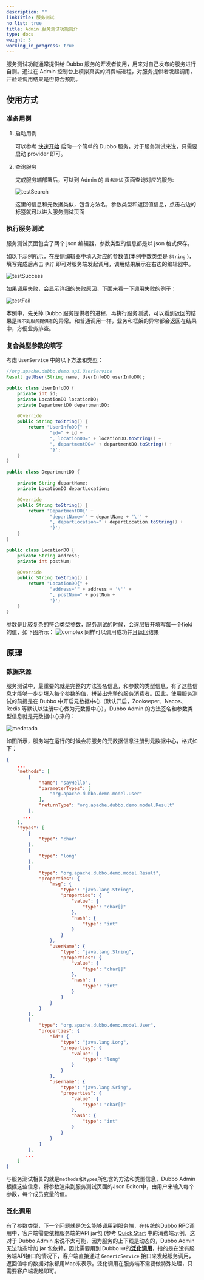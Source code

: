 ```yaml
---
description: ""
linkTitle: 服务测试
no_list: true
title: Admin 服务测试功能简介
type: docs
weight: 3
working_in_progress: true
---
```


服务测试功能通常提供给 Dubbo 服务的开发者使用，用来对自己发布的服务进行自测。通过在 Admin 控制台上模拟真实的消费端进程，对服务提供者发起调用，并验证调用结果是否符合预期。

## 使用方式

### 准备用例
1. 启动用例

    可以参考 [快速开始](../../../quickstart/java/) 启动一个简单的 Dubbo 服务，对于服务测试来说，只需要启动 provider 即可。

2. 查询服务

    完成服务端部署后，可以到 Admin 的 `服务测试` 页面查询对应的服务:

    ![testSearch](/imgs/blog/admin/testSearch.jpg)

    这里的信息和元数据类似，包含方法名，参数类型和返回值信息，点击右边的标签就可以进入服务测试页面

### 执行服务测试

服务测试页面包含了两个 json 编辑器，参数类型的信息都是以 json 格式保存。

如以下示例所示，在左侧编辑器中填入对应的参数值(本例中数类型是 `String` )，填写完成后点击 `执行` 即可对服务端发起调用，调用结果展示在右边的编辑器中。

![testSuccess](/imgs/blog/admin/testSuccess.jpg)

如果调用失败，会显示详细的失败原因，下面来看一下调用失败的例子：

![testFail](/imgs/blog/admin/testFail.jpg)

本例中，先关掉 Dubbo 服务提供者的进程，再执行服务测试，可以看到返回的结果是`找不到服务提供者`的异常。和普通调用一样，业务和框架的异常都会返回在结果中，方便业务排查。

### 复合类型参数的填写

考虑 `UserService` 中的以下方法和类型：

```java
//org.apache.dubbo.demo.api.UserService
Result getUser(String name, UserInfoDO userInfoDO);
```
```java
public class UserInfoDO {
    private int id;
    private LocationDO locationDO;
    private DepartmentDO departmentDO;

    @Override
    public String toString() {
        return "UserInfoDO{" +
                "id=" + id +
                ", locationDO=" + locationDO.toString() +
                ", departmentDO=" + departmentDO.toString() +
                '}';
    }
}
```

```java
public class DepartmentDO {

    private String departName;
    private LocationDO departLocation;

    @Override
    public String toString() {
        return "DepartmentDO{" +
                "departName='" + departName + '\'' +
                ", departLocation=" + departLocation.toString() +
                '}';
    }
}
```

```java
public class LocationDO {
    private String address;
    private int postNum;

    @Override
    public String toString() {
        return "LocationDO{" +
                "address='" + address + '\'' +
                ", postNum=" + postNum +
                '}';
    }
}
```
参数是比较复杂的符合类型参数，服务测试的时候，会逐层展开填写每一个field的值，如下图所示：
![complex](/imgs/blog/admin/complex.jpg)
同样可以调用成功并且返回结果

## 原理

### 数据来源

服务测试中，最重要的就是完整的方法签名信息，和参数的类型信息，有了这些信息才能够一步步填入每个参数的值，拼装出完整的服务消费者。因此，使用服务测试的前提是在 Dubbo 中开启元数据中心（默认开启，Zookeeper、Nacos、Redis 等默认以注册中心做为元数据中心），Dubbo Admin 的方法签名和参数类型信息就是元数据中心来的：

![medatada](/imgs/blog/admin/metadata.png)

如图所示，服务端在运行的时候会将服务的元数据信息注册到元数据中心，格式如下：

```json
{
    ...
    "methods": [
        {
            "name": "sayHello",
            "parameterTypes": [
                "org.apache.dubbo.demo.model.User"
            ],
            "returnType": "org.apache.dubbo.demo.model.Result"
        },
      ...
    ],
    "types": [
        {
            "type": "char"
        },
        {
            "type": "long"
        },
        {
            "type": "org.apache.dubbo.demo.model.Result",
            "properties": {
                "msg": {
                    "type": "java.lang.String",
                    "properties": {
                        "value": {
                            "type": "char[]"
                        },
                        "hash": {
                            "type": "int"
                        }
                    }
                },
                "userName": {
                    "type": "java.lang.String",
                    "properties": {
                        "value": {
                            "type": "char[]"
                        },
                        "hash": {
                            "type": "int"
                        }
                    }
                }
            }
        },
        {
            "type": "org.apache.dubbo.demo.model.User",
            "properties": {
                "id": {
                    "type": "java.lang.Long",
                    "properties": {
                        "value": {
                            "type": "long"
                        }
                    }
                },
                "username": {
                    "type": "java.lang.Sring",
                    "properties": {
                        "value": {
                            "type": "char[]"
                        },
                        "hash": {
                            "type": "int"
                        }
                    }
                }
            }
        },
       ...
    ]
}
```
与服务测试相关的就是`methods`和`types`所包含的方法和类型信息，Dubbo Admin根据这些信息，将参数渲染到服务测试页面的Json Editor中，由用户来输入每个参数，每个成员变量的值。

### 泛化调用

有了参数类型，下一个问题就是怎么能够调用到服务端，在传统的Dubbo RPC调用中，客户端需要依赖服务端的API jar包 (参考 [Quick Start](https://github.com/apache/dubbo-samples/tree/master/1-basic/dubbo-samples-spring-boot/dubbo-samples-spring-boot-consumer) 中的消费端示例，这对于 Dubbo Admin 来说不太可能，因为服务的上下线是动态的，Dubbo Admin 无法动态增加 jar 包依赖，因此需要用到 Dubbo 中的[**泛化调用**](../../../mannual/java-sdk/advanced-features-and-usage/service/generic-reference/)，指的是在没有服务端API接口的情况下，客户端直接通过 `GenericService` 接口来发起服务调用，返回值中的数据对象都用Map来表示。泛化调用在服务端不需要做特殊处理，只需要客户端发起即可。